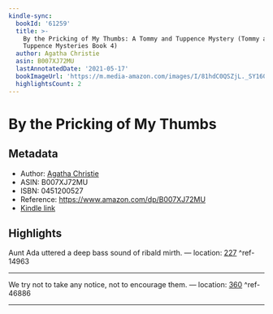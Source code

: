 ```yaml
---
kindle-sync:
  bookId: '61259'
  title: >-
    By the Pricking of My Thumbs: A Tommy and Tuppence Mystery (Tommy and
    Tuppence Mysteries Book 4)
  author: Agatha Christie
  asin: B007XJ72MU
  lastAnnotatedDate: '2021-05-17'
  bookImageUrl: 'https://m.media-amazon.com/images/I/81hdC0QSZjL._SY160.jpg'
  highlightsCount: 2
---
```

# By the Pricking of My Thumbs
## Metadata
* Author: [Agatha Christie](https://www.amazon.comundefined)
* ASIN: B007XJ72MU
* ISBN: 0451200527
* Reference: https://www.amazon.com/dp/B007XJ72MU
* [Kindle link](kindle://book?action=open&asin=B007XJ72MU)

## Highlights
Aunt Ada uttered a deep bass sound of ribald mirth. — location: [227](kindle://book?action=open&asin=B007XJ72MU&location=227) ^ref-14963

---
We try not to take any notice, not to encourage them. — location: [360](kindle://book?action=open&asin=B007XJ72MU&location=360) ^ref-46886

---
